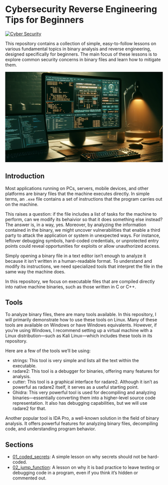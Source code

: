 # Cybersecurity Reverse Engineering Tips for Beginners

<a href='' target="_blank"><img alt='Cyber Security' src='https://img.shields.io/badge/Cyber_Security-100000?style=for-the-badge&logo=Cyber Security&logoColor=B60000&labelColor=FFA200&color=FFA200'/></a>

This repository contains a collection of simple, easy-to-follow lessons on various fundamental topics in binary analysis and reverse engineering, designed specifically for beginners. The main focus of these lessons is to explore common security concerns in binary files and learn how to mitigate them.

![alt text](image-1.png)

## Introduction

Most applications running on PCs, servers, mobile devices, and other platforms are binary files that the machine executes directly. In simple terms, an `.exe` file contains a set of instructions that the program carries out on the machine.

This raises a question: if the file includes a list of tasks for the machine to perform, can we modify its behaivior so that it does something else instead? The answer is, in a way, yes. Moreover, by analyzing the information contained in the binary, we might uncover vulnerabilities that enable a third party to attack the application or system in unexpected ways. For instance, leftover debugging symbols, hard-coded credentials, or unprotected entry points could reveal opportunities for exploits or allow unauthorized access.

Simply opening a binary file in a text editor isn’t enough to analyze it because it isn’t written in a human-readable format. To understand and modify its instructions, we need specialized tools that interpret the file in the same way the machine does.

In this repository, we focus on executable files that are compiled directly into native machine binaries, such as those written in C or C++.

## Tools

To analyze binary files, there are many tools available. In this repository, I will primarily demonstrate how to use these tools on Linux. Many of these tools are available on Windows or have Windows equivalents. However, if you’re using Windows, I recommend setting up a virtual machine with a Linux distribution—such as Kali Linux—which includes these tools in its repository.

Here are a few of the tools we’ll be using:

+ strings: This tool is very simple and lists all the text within the executable.
+ radare2: This tool is a debugger for binaries, offering many features for analysis.
+ cutter: This tool is a graphical interface for radare2. Although it isn’t as powerful as radare2 itself, it serves as a useful starting point.
+ Ghidra: This very powerful tool is used for decompiling and analyzing binaries—essentially converting them into a higher-level source code representation. It also has debugging capabilities, but we will use radare2 for that.

Another popular tool is IDA Pro, a well-known solution in the field of binary analysis. It offers powerful features for analyzing binary files, decompiling code, and understanding program behavior.

## Sections
+ [01_coded_secrets](01_coded_secrets/README.md): A simple lesson on why secrets should not be hard-coded.
+ [02_jump_function](02_jump_function/README.md): A lesson on why it is bad practice to leave testing or debugging code in a program, even if you think it’s hidden or commented out.
